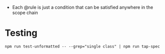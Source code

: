 
 - Each @rule is just a condition that can be satisfied anywhere in the scope chain



# Testing

```
npm run test-unformatted -- --grep="single class" | npm run tap-spec
```
